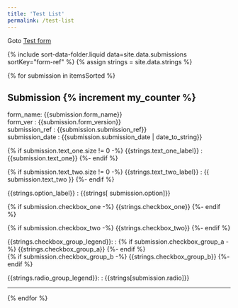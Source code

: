 ```yaml
---
title: 'Test List'
permalink: /test-list
---
```


Goto <a href="../test-form">Test form</a>

{% include sort-data-folder.liquid data=site.data.submissions sortKey="form-ref" %}
{% assign strings = site.data.strings %}

{% for submission in itemsSorted %}

## Submission {% increment my_counter %}

  form_name: {{submission.form_name}}<br/>
  form_ver : {{submission.form_version}}<br/>
  submission_ref : {{submission.submission_ref}}<br/>
  submission_date : {{submission.submission_date | date_to_string}}


  {% if submission.text_one.size != 0 -%}
  {{strings.text_one_label}}
  : {{submission.text_one}}
  {%- endif %}

  {% if submission.text_two.size != 0 -%}
  {{strings.text_two_label}}
  : {{ submission.text_two }}
  {%- endif %}


  {{strings.option_label}}
  : {{strings[
    submission.option]}}


  {% if submission.checkbox_one -%}
  {{strings.checkbox_one}}
  {%- endif %}

  {% if submission.checkbox_two -%}
  {{strings.checkbox_two}}
  {%- endif %}


  {{strings.checkbox_group_legend}}:
  :  {% if submission.checkbox_group_a -%}
  {{strings.checkbox_group_a}}
  {%- endif %}
  <br/>
  {% if submission.checkbox_group_b -%}
  {{strings.checkbox_group_b}}
  {%- endif %}


  {{strings.radio_group_legend}}:
  : {{strings[submission.radio]}}

---

{% endfor %}
